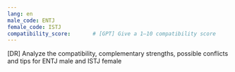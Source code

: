 ```yaml
---
lang: en
male_code: ENTJ
female_code: ISTJ
compatibility_score:       # [GPT] Give a 1–10 compatibility score
---
```


[DR] Analyze the compatibility, complementary strengths, possible conflicts and tips for ENTJ male and ISTJ female

